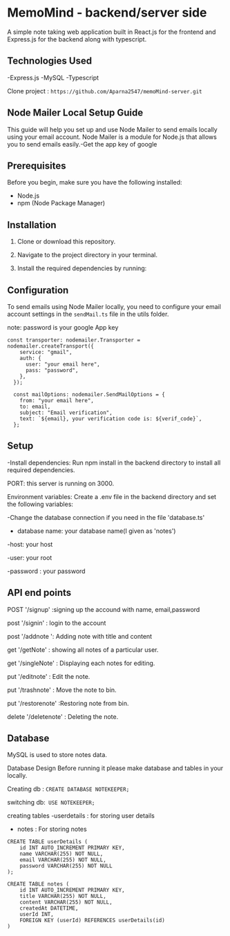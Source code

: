 # MemoMind - backend/server side
  A simple note taking web application built in React.js for the frontend and Express.js for the backend along with typescript.


## Technologies Used
-Express.js
-MySQL
-Typescript


 Clone project : ```https://github.com/Aparna2547/memoMind-server.git```

## Node Mailer Local Setup Guide

This guide will help you set up and use Node Mailer to send emails locally using your email account. Node Mailer is a module for Node.js that allows you to send emails easily.-Get the app key of google


## Prerequisites

Before you begin, make sure you have the following installed:

- Node.js
- npm (Node Package Manager)

## Installation

1. Clone or download this repository.

2. Navigate to the project directory in your terminal.

3. Install the required dependencies by running:


## Configuration

To send emails using Node Mailer locally, you need to configure your email account settings in the `sendMail.ts` file in the utils folder.

  
note: password is your google App key

```
const transporter: nodemailer.Transporter = nodemailer.createTransport({
    service: "gmail",
    auth: {
      user: "your email here",
      pass: "password",
    },
  });

  const mailOptions: nodemailer.SendMailOptions = {
    from: "your email here",
    to: email,
    subject: "Email verification",
    text: `${email}, your verification code is: ${verif_code}`,
  };
```
## Setup
-Install dependencies: Run npm install in the backend directory to install all required dependencies.


PORT: this server is running on 3000.


Environment variables: Create a .env file in the backend directory and set the following variables:


-Change the database connection if you need in the file 'database.ts'
- database name: your database name(I given as 'notes')

  
-host: your host


-user: your root


-password : your password


## API end points
POST '/signup' :signing up the accound with name, email,password


post '/signin' : login to the account


post '/addnote ': Adding note with title and content


get '/getNote' : showing all notes of a particular user.


get '/singleNote' : Displaying each notes for editing.


put   '/editnote' : Edit the note.


put  '/trashnote' : Move the note to bin.


put  '/restorenote' :Restoring note from bin.


delete '/deletenote' : Deleting the note.

## Database
MySQL is used to store notes data.

Database Design
Before running it please make database and tables in your locally.

Creating db : ```CREATE DATABASE NOTEKEEPER; ```

switching db:``` USE NOTEKEEPER;```


creating tables
-userdetails : for storing user details
- notes : For storing notes
  
```
CREATE TABLE userDetails (
    id INT AUTO_INCREMENT PRIMARY KEY,
    name VARCHAR(255) NOT NULL,
    email VARCHAR(255) NOT NULL,
    password VARCHAR(255) NOT NULL
);

```
```
CREATE TABLE notes (
    id INT AUTO_INCREMENT PRIMARY KEY,
    title VARCHAR(255) NOT NULL,
    content VARCHAR(255) NOT NULL,
    createdAt DATETIME,
    userId INT,
    FOREIGN KEY (userId) REFERENCES userDetails(id)
)
```

